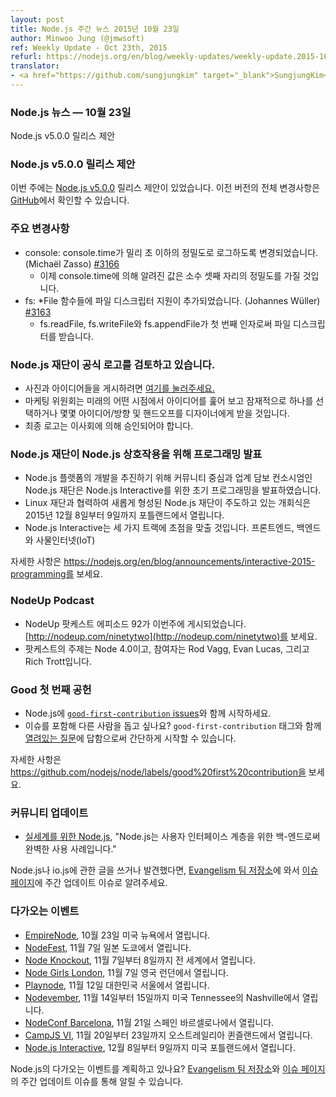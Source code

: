 ```yaml
---
layout: post
title: Node.js 주간 뉴스 2015년 10월 23일
author: Minwoo Jung (@jmwsoft)
ref: Weekly Update - Oct 23th, 2015
refurl: https://nodejs.org/en/blog/weekly-updates/weekly-update.2015-10-23/
translator:
- <a href="https://github.com/sungjungkim" target="_blank">SungjungKim</a>
---
```


<!--
### Node.js News — October 23rd
Node.js v5.0.0 release proposal
-->
### Node.js 뉴스 — 10월 23일
Node.js v5.0.0 릴리스 제안

<!--
### Node.js v5.0.0 release proposal

This week we have one release proposal: [Node.js v5.0.0](https://github.com/nodejs/node/pull/3466). Complete changelog from previous releases can be found [on GitHub](https://github.com/nodejs/node/blob/master/CHANGELOG.md).
-->
### Node.js v5.0.0 릴리스 제안

이번 주에는 [Node.js v5.0.0](https://github.com/nodejs/node/pull/3466) 릴리스 제안이 있었습니다. 이전 버전의 전체 변경사항은 [GitHub](https://github.com/nodejs/node/blob/master/CHANGELOG.md)에서 확인할 수 있습니다.

<!--
### Notable changes

* console: console.time has been changed to log with sub-millisecond accuracy (Michaël Zasso) [#3166](https://github.com/nodejs/node/pull/3166).
  - Values reported by console.time will now have 3 decimals of accuracy added.
* fs: Added file descriptor support to *File functions (Johannes Wüller) [#3163](https://github.com/nodejs/node/pull/3163)
  - fs.readFile, fs.writeFile, and fs.appendFile now also accept a file descriptor as their first argument.
-->
### 주요 변경사항

* console: console.time가 밀리 초 이하의 정밀도로 로그하도록 변경되었습니다. (Michaël Zasso) [#3166](https://github.com/nodejs/node/pull/3166)
  - 이제 console.time에 의해 알려진 값은 소수 셋째 자리의 정밀도를 가질 것입니다.
* fs: *File 함수들에 파일 디스크립터 지원이 추가되었습니다. (Johannes Wüller) [#3163](https://github.com/nodejs/node/pull/3163)
  - fs.readFile, fs.writeFile와 fs.appendFile가 첫 번째 인자로써 파일 디스크립터를 받습니다.

<!--
### Node.js foundation is considering an iteration on the official logo

* [Please click here](https://github.com/nodejs/evangelism/issues/179) to post images and ideas. 
* The Marketing Committee will look over ideas at some point in the future and potentially select one or take some of the ideas/direction and handoff to a designer.
* Final logo will have to be approved by the Board of Directors.
-->
### Node.js 재단이 공식 로고를 검토하고 있습니다.

* 사진과 아이디어들을 게시하려면 [여기를 눌러주세요.](https://github.com/nodejs/evangelism/issues/179)
* 마케팅 위원회는 미래의 어떤 시점에서 아이디어를 훑어 보고 잠재적으로 하나를 선택하거나 몇몇 아이디어/방향 및 핸드오프를 디자이너에게 받을 것입니다.
* 최종 로고는 이사회에 의해 승인되어야 합니다.

<!--
### Node.js foundation announces programming for Node.js interactive

* The Node.js Foundation, a community-led and industry-backed consortium to advance the development of the Node.js platform, announced initial programming for Node.js Interactive. 
* This inaugural event, which is being led by the newly formed Node.js Foundation in cooperation with the Linux Foundation, will be held December 8-9, 2015, in Portland, Ore.
* Node.js Interactive will also focus on three tracks: Frontend, Backend and the Internet of Things (IoT).

See https://nodejs.org/en/blog/announcements/interactive-2015-programming for more information.
-->
### Node.js 재단이 Node.js 상호작용을 위해 프로그래밍 발표

* Node.js 플랫폼의 개발을 추진하기 위해 커뮤니티 중심과 업계 담보 컨소시엄인 Node.js 재단은 Node.js Interactive를 위한 초기 프로그래밍을 발표하였습니다.
* Linux 재단과 협력하여 새롭게 형성된 Node.js 재단이 주도하고 있는 개회식은 2015년 12월 8일부터 9일까지 포틀랜드에서 열립니다.
* Node.js Interactive는 세 가지 트랙에 초점을 맞출 것입니다. 프론트엔드, 백엔드와 사물인터넷(IoT)

자세한 사항은 https://nodejs.org/en/blog/announcements/interactive-2015-programming를 보세요.

<!--
### NodeUp Podcast

* NodeUp podcast episode 92 was published this week: [http://nodeup.com/ninetytwo](http://nodeup.com/ninetytwo). 
* The subject of the podcast is Node 4.0 and the participants are Rod Vagg, Evan Lucas, and Rich Trott.
-->
### NodeUp Podcast

* NodeUp 팟케스트 에피소드 92가 이번주에 게시되었습니다. [http://nodeup.com/ninetytwo](http://nodeup.com/ninetytwo)를 보세요.
* 팟케스트의 주제는 Node 4.0이고, 참여자는 Rod Vagg, Evan Lucas, 그리고 Rich Trott입니다.

<!--
### Good First Contribution

* Start getting involved in Node.js with [`good-first-contribution` issues](https://github.com/nodejs/node/labels/good%20first%20contribution). 
* Want to help others with issues? You can start simply, by answering [open questions](https://github.com/nodejs/node/labels/good%20first%20contribution) with `good-first-contribution` tag.

See https://github.com/nodejs/node/labels/good%20first%20contribution for more information.
-->
### Good 첫 번째 공헌

* Node.js에 [`good-first-contribution` issues](https://github.com/nodejs/node/labels/good%20first%20contribution)와 함께 시작하세요.
* 이슈를 포함해 다른 사람을 돕고 싶나요? `good-first-contribution` 태그와 함께 [열려있는 질문](https://github.com/nodejs/node/labels/good%20first%20contribution)에 답함으로써 간단하게 시작할 수 있습니다.

자세한 사항은 https://github.com/nodejs/node/labels/good%20first%20contribution을 보세요.

<!--
### Community Updates

* [Node.js for the Real World](http://www.technology-ebay.de/the-teams/mobile-de/blog/nodejs-real-world), "Node.js as back-end for the user-interface layer is a perfect usecase"

If you have spotted or written something about Node.js, do come over to our [Evangelism team repo](https://github.com/nodejs/evangelism) and suggest it on the [Issues page](https://github.com/nodejs/evangelism/issues), specifically the Weekly Updates issue.
-->
### 커뮤니티 업데이트

* [실세계를 위한 Node.js](http://www.technology-ebay.de/the-teams/mobile-de/blog/nodejs-real-world), "Node.js는 사용자 인터페이스 계층을 위한 백-엔드로써 완벽한 사용 사례입니다."

Node.js나 io.js에 관한 글을 쓰거나 발견했다면, [Evangelism 팀 저장소](https://github.com/nodejs/evangelism)에 와서 [이슈 페이지](https://github.com/nodejs/evangelism/issues)에 주간 업데이트 이슈로 알려주세요.

<!--
### Upcoming Events

* [EmpireNode](http://2015.empirenode.org/), October 23rd at New York, US.
* [NodeFest](http://nodefest.jp/2015/), November 7th at Tokyo, Japan
* [Node Knockout](http://www.nodeknockout.com/), November 7 - 8th, Worldwide
* [Node Girls London](https://nodegirls.typeform.com/to/atW4HR), November 7th at London, UK
* [Playnode](http://playnode.io/), November 12nd at Seoul, South Korea
* [Nodevember](http://nodevember.org/?utm_source=io.js+and+Node.js+News&utm_medium=article), November 14th - 15th at Nashville, Tennessee, US.
* [NodeConf Barcelona](https://ti.to/barcelonajs/nodeconf-barcelona-2015), November 21st at Barcelona, Spain
* [CampJS VI](http://vi.campjs.com), November 20 – 23th at Queensland, Australia
* [Node.js Interactive](http://events.linuxfoundation.org/events/node-interactive), December 8-9th at Portland, US.

Have an event about Node.js coming up? You can put your events here through the [Evangelism team repo](https://github.com/nodejs/evangelism) and announce it in the [Issues page](https://github.com/nodejs/evangelism/issues), specifically the Weekly Updates issue.
-->

### 다가오는 이벤트

* [EmpireNode](http://2015.empirenode.org/), 10월 23일 미국 뉴욕에서 열립니다.
* [NodeFest](http://nodefest.jp/2015/), 11월 7일 일본 도쿄에서 열립니다.
* [Node Knockout](http://www.nodeknockout.com/), 11월 7일부터 8일까지 전 세계에서 열립니다.
* [Node Girls London](https://nodegirls.typeform.com/to/atW4HR), 11월 7일 영국 런던에서 열립니다.
* [Playnode](http://playnode.io/), 11월 12일 대한민국 서울에서 열립니다.
* [Nodevember](http://nodevember.org/?utm_source=io.js+and+Node.js+News&utm_medium=article), 11월 14일부터 15일까지 미국 Tennessee의 Nashville에서 열립니다.
* [NodeConf Barcelona](https://ti.to/barcelonajs/nodeconf-barcelona-2015), 11월 21일 스페인 바르셀로나에서 열립니다.
* [CampJS VI](http://vi.campjs.com), 11월 20일부터 23일까지 오스트레일리아 퀸즐랜드에서 열립니다.
* [Node.js Interactive](http://events.linuxfoundation.org/events/node-interactive), 12월 8일부터 9일까지 미국 포틀랜드에서 열립니다.

Node.js의 다가오는 이벤트를 계획하고 있나요? [Evangelism 팀 저장소](https://github.com/nodejs/evangelism)와 [이슈 페이지](https://github.com/nodejs/evangelism/issues)의 주간 업데이트 이슈를 통해 알릴 수 있습니다.
